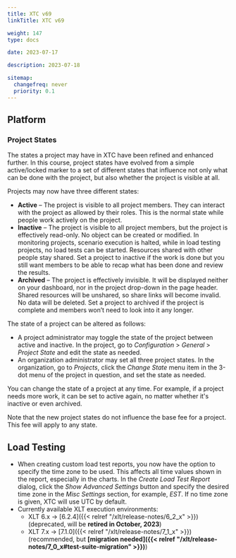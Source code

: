 ```yaml
---
title: XTC v69
linkTitle: XTC v69

weight: 147
type: docs

date: 2023-07-17

description: 2023-07-18

sitemap:
  changefreq: never
  priority: 0.1
---
```


## Platform

### Project States

The states a project may have in XTC have been refined and enhanced further. In this course, project states have evolved from a simple active/locked marker to a set of different states that influence not only what can be done with the project, but also whether the project is visible at all.

Projects may now have three different states:

* **Active** – The project is visible to all project members. They can interact with the project as allowed by their roles. This is the normal state while people work actively on the project.
* **Inactive** – The project is visible to all project members, but the project is effectively read-only. No object can be created or modified. In monitoring projects, scenario execution is halted, while in load testing projects, no load tests can be started. Resources shared with other people stay shared. Set a project to inactive if the work is done but you still want members to be able to recap what has been done and review the results.
* **Archived** – The project is effectively invisible. It will be displayed neither on your dashboard, nor in the project drop-down in the page header. Shared resources will be unshared, so share links will become invalid. No data will be deleted. Set a project to archived if the project is complete and members won’t need to look into it any longer.

The state of a project can be altered as follows:

* A project administrator may toggle the state of the project between active and inactive. In the project, go to *Configuration* > *General*  > *Project State* and edit the state as needed.
* An organization administrator may set all three project states. In the organization, go to *Projects*, click the *Change State* menu item in the 3-dot menu of the project in question, and set the state as needed.

You can change the state of a project at any time. For example, if a project needs more work, it can be set to active again, no matter whether it's inactive or even archived.

Note that the new project states do not influence the base fee for a project. This fee will apply to any state.


## Load Testing

* When creating custom load test reports, you now have the option to specify the time zone to be used. This affects all time values shown in the report, especially in the charts. In the *Create Load Test Report* dialog, click the *Show Advanced Settings* button and specify the desired time zone in the *Misc Settings* section, for example, *EST*. If no time zone is given, XTC will use UTC by default.
* Currently available XLT execution environments:
    * XLT 6.x → [6.2.4]({{< relref "/xlt/release-notes/6_2_x" >}}) (deprecated, will be **retired in October, 2023**)
    * XLT 7.x → [7.1.0]({{< relref "/xlt/release-notes/7_1_x" >}}) (recommended, but **[migration needed]({{< relref "/xlt/release-notes/7_0_x#test-suite-migration" >}})**)

